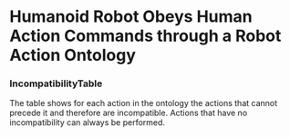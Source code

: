 # Humanoid Robot Obeys Human Action Commands through a Robot Action Ontology

### IncompatibilityTable
The table shows for each action in the ontology the actions that cannot precede it and therefore are incompatible. Actions that have no incompatibility can always be performed.
